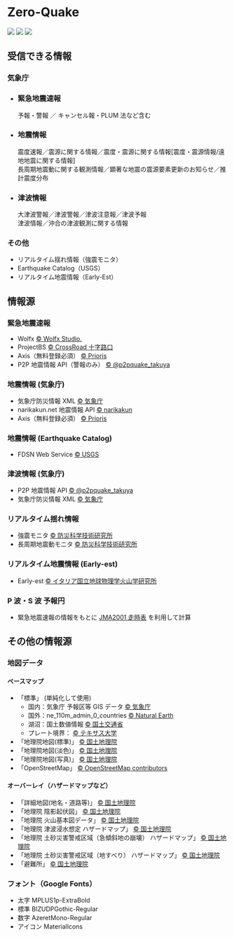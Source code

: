 # Zero-Quake

![](https://img.shields.io/github/downloads/0quake/Zero-Quake/total)
![](https://img.shields.io/github/package-json/v/0quake/Zero-Quake)
![](https://img.shields.io/github/license/0quake/Zero-Quake)

## 受信できる情報

### 気象庁

- ### 緊急地震速報

  予報・警報 ／ キャンセル報・PLUM 法など含む

- ### 地震情報

  震度速報／震源に関する情報／震度・震源に関する情報[震度・震源情報/遠地地震に関する情報]  
  長周期地震動に関する観測情報／顕著な地震の震源要素更新のお知らせ／推計震度分布

- ### 津波情報

  大津波警報／津波警報／津波注意報／津波予報  
  津波情報／沖合の津波観測に関する情報

### その他

- リアルタイム揺れ情報（強震モニタ）
- Earthquake Catalog（USGS）
- リアルタイム地震情報（Early-Est）

## 情報源

### 緊急地震速報

- Wolfx [© Wolfx Studio.](https://api.wolfx.jp/)
- ProjectBS [© CrossRoad 十字路口](https://doc.telegram.projectbs.cn/jmaeew/)
- Axis（無料登録必須） [© Prioris](https://axis.prioris.jp/)
- P2P 地震情報 API（警報のみ） [© @p2pquake_takuya](https://www.p2pquake.net/json_api_v2/)

### 地震情報 (気象庁)

- 気象庁防災情報 XML [© 気象庁](https://xml.kishou.go.jp/xmlpull.html)
- narikakun.net 地震情報 API [© narikakun](https://dev.narikakun.net/doc/earthquake)
- Axis（無料登録必須） [© Prioris](https://axis.prioris.jp/)

### 地震情報 (Earthquake Catalog)

- FDSN Web Service [© USGS](https://earthquake.usgs.gov/fdsnws/event/1/)

### 津波情報 (気象庁)

- P2P 地震情報 API [© @p2pquake_takuya](https://www.p2pquake.net/json_api_v2/)
- 気象庁防災情報 XML [© 気象庁](https://xml.kishou.go.jp/xmlpull.html)

### リアルタイム揺れ情報

- 強震モニタ [© 防災科学技術研究所](http://www.kmoni.bosai.go.jp/)
- 長周期地震動モニタ [© 防災科学技術研究所](lmoni.bosai.go.jp)

### リアルタイム地震情報 (Early-est)

- Early-est [© イタリア国立地球物理学火山学研究所](http://early-est.rm.ingv.it)

### P 波・S 波 予報円

- 緊急地震速報の情報をもとに [JMA2001 走時表](https://www.data.jma.go.jp/eqev/data/bulletin/catalog/appendix/trtime/trt_j.html) を利用して計算

## その他の情報源

### 地図データ

#### ベースマップ

- 「標準」 (単純化して使用)
  - 国内：気象庁 予報区等 GIS データ [© 気象庁](https://www.data.jma.go.jp/developer/gis.html)
  - 国外：ne_110m_admin_0_countries [© Natural Earth ](https://www.naturalearthdata.com/downloads/110m-cultural-vectors/)
  - 湖沼：国土数値情報 [© 国土交通省 ](https://nlftp.mlit.go.jp/ksj/gml/datalist/KsjTmplt-W09-v2_2.html)
  - プレート境界： [© テキサス大学](http://www-udc.ig.utexas.edu/external/plates/data.htm)
- 「地理院地図(標準)」 [© 国土地理院](https://maps.gsi.go.jp/development/ichiran.html)
- 「地理院地図(淡色)」 [© 国土地理院](https://maps.gsi.go.jp/development/ichiran.html)
- 「地理院地図(写真)」 [© 国土地理院](https://maps.gsi.go.jp/development/ichiran.html)
- 「OpenStreetMap」 [© OpenStreetMap contributors](https://www.openstreetmap.org/copyright/)

#### オーバーレイ（ハザードマップなど）

- 「詳細地図(地名・道路等)」 [© 国土地理院](https://maps.gsi.go.jp/development/ichiran.html)
- 「地理院 陰影起伏図」 [© 国土地理院](https://maps.gsi.go.jp/development/ichiran.html)
- 「地理院 火山基本図データ」 [© 国土地理院](https://maps.gsi.go.jp/development/ichiran.html)
- 「地理院 津波浸水想定 ハザードマップ」 [© 国土地理院](https://maps.gsi.go.jp/development/ichiran.html)
- 「地理院 土砂災害警戒区域（急傾斜地の崩壊） ハザードマップ」 [© 国土地理院](https://maps.gsi.go.jp/development/ichiran.html)
- 「地理院 土砂災害警戒区域（地すべり） ハザードマップ」 [© 国土地理院](https://maps.gsi.go.jp/development/ichiran.html)
- 「避難所」 [© 国土地理院](https://maps.gsi.go.jp/development/ichiran.html)

### フォント（Google Fonts）

- 太字 MPLUS1p-ExtraBold
- 標準 BIZUDPGothic-Regular
- 数字 AzeretMono-Regular
- アイコン MaterialIcons
